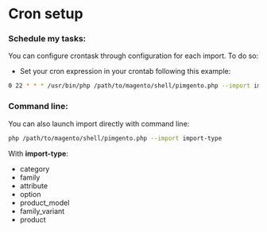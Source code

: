 # Cron setup

### Schedule my tasks:

You can configure crontask through configuration for each import. 
To do so:

*  Set your cron expression in your crontab following this example:
```bash
0 22 * * * /usr/bin/php /path/to/magento/shell/pimgento.php --import import-type >> /path/to/magento/var/log/pimgento_import_type.cron.log`
```

### Command line:

You can also launch import directly with command line:

```bash
php /path/to/magento/shell/pimgento.php --import import-type
```

With **import-type**:

* category
* family
* attribute
* option
* product_model
* family_variant
* product

